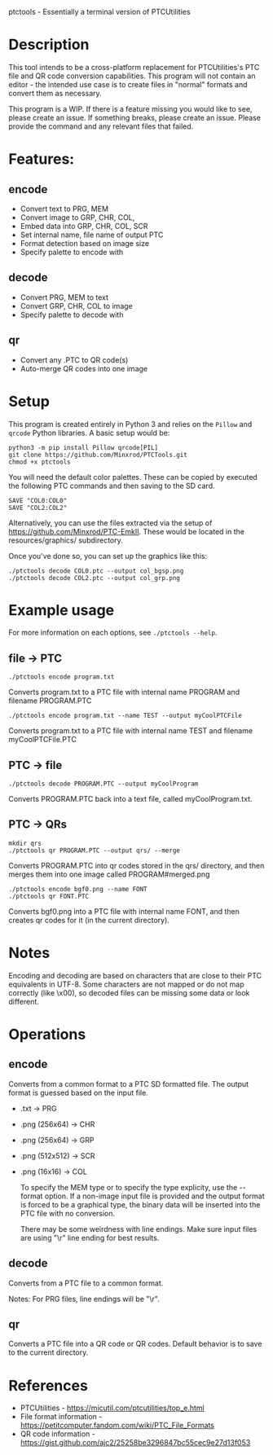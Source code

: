 ptctools - Essentially a terminal version of PTCUtilities

# Description

This tool intends to be a cross-platform replacement for PTCUtilities's PTC file and QR code conversion capabilities.
This program will not contain an editor - the intended use case is to create files in "normal" formats and convert them as necessary.

This program is a WIP. 
If there is a feature missing you would like to see, please create an issue.
If something breaks, please create an issue. Please provide the command and any relevant files that failed.

# Features:
## encode
* Convert text to PRG, MEM
* Convert image to GRP, CHR, COL, 
* Embed data into GRP, CHR, COL, SCR 
* Set internal name, file name of output PTC
* Format detection based on image size
* Specify palette to encode with

## decode
* Convert PRG, MEM to text
* Convert GRP, CHR, COL to image
* Specify palette to decode with

## qr
* Convert any .PTC to QR code(s)
* Auto-merge QR codes into one image

# Setup
This program is created entirely in Python 3 and relies on the `Pillow` and `qrcode` Python libraries. A basic setup would be:
```
python3 -m pip install Pillow qrcode[PIL]
git clone https://github.com/Minxrod/PTCTools.git
chmod +x ptctools
```

You will need the default color palettes. These can be copied by executed the following PTC commands and then saving to the SD card.
```
SAVE "COL0:COL0"
SAVE "COL2:COL2"
```
Alternatively, you can use the files extracted via the setup of https://github.com/Minxrod/PTC-EmkII. These would be located in the resources/graphics/ subdirectory.

Once you've done so, you can set up the graphics like this:
```shell
./ptctools decode COL0.ptc --output col_bgsp.png
./ptctools decode COL2.ptc --output col_grp.png
```

# Example usage
For more information on each options, see `./ptctools --help`.

## file -> PTC
```
./ptctools encode program.txt
```
Converts program.txt to a PTC file with internal name PROGRAM and filename PROGRAM.PTC
```
./ptctools encode program.txt --name TEST --output myCoolPTCFile
```
Converts program.txt to a PTC file with internal name TEST and filename myCoolPTCFile.PTC

## PTC -> file
```
./ptctools decode PROGRAM.PTC --output myCoolProgram
```
Converts PROGRAM.PTC back into a text file, called myCoolProgram.txt.

## PTC -> QRs
```
mkdir qrs
./ptctools qr PROGRAM.PTC --output qrs/ --merge
```
Converts PROGRAM.PTC into qr codes stored in the qrs/ directory, and then merges them into one image called PROGRAM#merged.png
```
./ptctools encode bgf0.png --name FONT
./ptctools qr FONT.PTC
```
Converts bgf0.png into a PTC file with internal name FONT, and then creates qr codes for it (in the current directory).

# Notes

Encoding and decoding are based on characters that are close to their PTC equivalents in UTF-8.
Some characters are not mapped or do not map correctly (like \x00), so decoded files can be missing some data or look different.

# Operations

## encode
Converts from a common format to a PTC SD formatted file. The output format is guessed based on the input file.
*	.txt	->	PRG
*	.png (256x64)	->	CHR
*	.png (256x64)	->	GRP
*	.png (512x512)	->	SCR
*	.png (16x16)	->	COL
	
	To specify the MEM type or to specify the type explicity, use the --format option. If a non-image input file is provided
	and the output format is forced to be a graphical type, the binary data will be inserted into the PTC file with no conversion.
	
	There may be some weirdness with line endings. Make sure input files are using "\r" line ending for best results.

## decode
Converts from a PTC file to a common format.

Notes:
For PRG files, line endings will be "\r".

## qr
Converts a PTC file into a QR code or QR codes. Default behavior is to save to the current directory.

# References
* PTCUtilities - https://micutil.com/ptcutilities/top_e.html
* File format information - https://petitcomputer.fandom.com/wiki/PTC_File_Formats
* QR code information - https://gist.github.com/ajc2/25258be3296847bc55cec9e27d13f053
